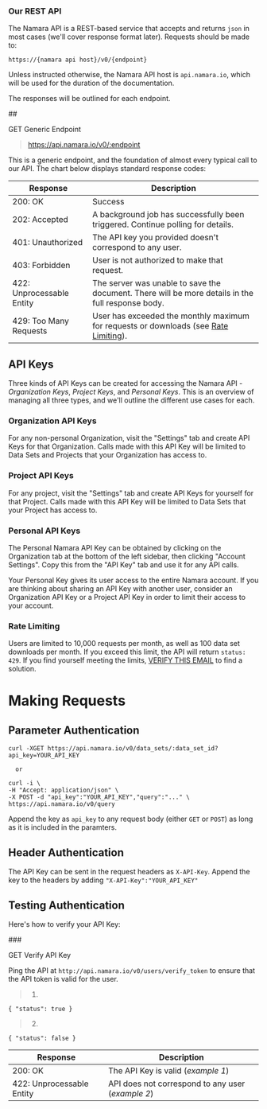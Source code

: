 ### Our REST API

The Namara API is a REST-based service that accepts and returns `json` in most cases (we'll cover response format later). Requests should be made to:

<code>https://{namara api host}/v0/{endpoint}</code>

Unless instructed otherwise, the Namara API host is `api.namara.io`, which will be used for the duration of the documentation. 

The responses will be outlined for each endpoint.

##<div class="colour-pill"><span class="get">GET</span> Generic Endpoint</div>

>https://api.namara.io/v0/:endpoint

This is a generic endpoint, and the foundation of almost every typical call to our API. The chart below displays standard response codes:

Response | Description
-------- | -----------
200: OK | Success
202: Accepted | A background job has successfully been triggered. Continue polling for details.
401: Unauthorized | The API key you provided doesn't correspond to any user.
403: Forbidden | User is not authorized to make that request.
422: Unprocessable Entity | The server was unable to save the document. There will be more details in the full response body.
429: Too Many Requests | User has exceeded the monthly maximum for requests or downloads (see <a href="#rate-limiting">Rate Limiting</a>).

## API Keys

Three kinds of API Keys can be created for accessing the Namara API - *Organization Keys*, *Project Keys*, and *Personal Keys*. This is an overview of managing all three types, and we'll outline the different use cases for each.

### Organization API Keys

For any non-personal Organization, visit the "Settings" tab and create API Keys for that Organization. Calls made with this API Key will be limited to Data Sets and Projects that your Organization has access to.

### Project API Keys

For any project, visit the "Settings" tab and create API Keys for yourself for that Project. Calls made with this API Key will be limited to Data Sets that your Project has access to.

### Personal API Keys

The Personal Namara API Key can be obtained by clicking on the Organization tab at the bottom of the left sidebar, then clicking "Account Settings". Copy this from the "API Key" tab and use it for any API calls.

<aside class="warning">Your Personal Key gives its user access to the entire Namara account. If you are thinking about sharing an API Key with another user, consider an Organization API Key or a Project API Key in order to limit their access to your account.</aside>

### Rate Limiting

<!-- check to see if this should go to an email or to the contact page on namara marketing -->

Users are limited to 10,000 requests per month, as well as 100 data set downloads per month. If you exceed this limit, the API will return `status: 429`. If you find yourself meeting the limits, <a href="mailto:sales@namara.io" target="_blank" rel="noreferrer noopener">VERIFY THIS EMAIL</a> to find a solution.
 
# Making Requests

## Parameter Authentication

```shell
curl -XGET https://api.namara.io/v0/data_sets/:data_set_id?api_key=YOUR_API_KEY

  or

curl -i \
-H "Accept: application/json" \
-X POST -d "api_key":"YOUR_API_KEY","query":"..." \
https://api.namara.io/v0/query
```

Append the key as `api_key` to any request body (either `GET` or `POST`) as long as it is included in the paramters.

## Header Authentication

The API Key can be sent in the request headers as `X-API-Key`. Append the key to the headers by adding `"X-API-Key":"YOUR_API_KEY"`

## Testing Authentication

Here's how to verify your API Key:

###<div class="colour-pill"><span class="get">GET</span> Verify API Key</div>

Ping the API at `http://api.namara.io/v0/users/verify_token` to ensure that the API token is valid for the user.

>1)
`{ "status": true }`

>2)
`{ "status": false }`

Response | Description
-------- | -----------
200: OK | The API Key is valid (*example 1*)
422: Unprocessable Entity | API does not correspond to any user (*example 2*)